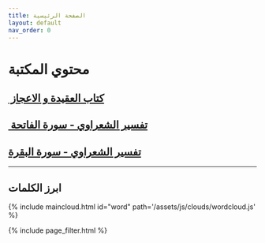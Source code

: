 ```yaml
---
title: الصفحة الرئيسية
layout: default
nav_order: 0
---
```


# محتوي المكتبة

## [ كتاب العقيدة و الاعجاز ](Akeedah/index.html)‏

## [تفسير الشعراوي - سورة الفاتحة ](Fatiha/index.html)‏

## [ تفسير الشعراوي - سورة البقرة](Baqraa/index.html)‏

---

## ابرز الكلمات

{% include maincloud.html id="word" path='/assets/js/clouds/wordcloud.js' %}

{% include page_filter.html %}
